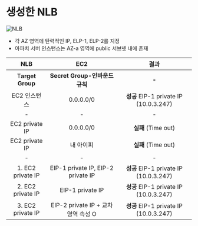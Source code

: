 # 생성한 NLB
![NLB](https://user-images.githubusercontent.com/79209568/169247844-d4eaf830-a26c-48a2-a03e-789238742151.png)

- 각 AZ 영역에 탄력적인 IP, ELP-1, ELP-2를 지정
- 아파치 서버 인스턴스는 AZ-a 영역에 public 서브넷 내에 존재

| **NLB** | **EC2** | **결과** |
|:---:|:---:|:---:|
| T**arget Group** | **Secret Group-인바운드규칙** | **-** |
| EC2 인스턴스 | 0.0.0.0/0 | **성공** EIP-1 private IP (10.0.3.247) |
| - | - | - |
| EC2 private IP | 0.0.0.0/0 | **실패** (Time out) |
| EC2 private IP | 내 아이피 | **실패** (Time out) |
| - | - | - |
| 1. EC2 private IP | EIP-1 private IP, EIP-2 private IP | **성공** EIP-1 private IP (10.0.3.247) |
| 2. EC2 private IP | EIP-1 private IP | **성공** EIP-1 private IP (10.0.3.247) |
| 3. EC2 private IP | EIP-2 private IP + 교차 영역 속성 O | **성공** EIP-1 private IP (10.0.3.247) |
